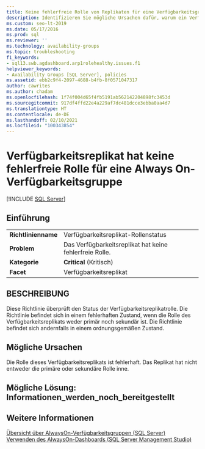 ```yaml
---
title: Keine fehlerfreie Rolle von Replikaten für eine Verfügbarkeitsgruppe
description: Identifizieren Sie mögliche Ursachen dafür, warum ein Verfügbarkeitsreplikat keine fehlerfreie Rolle innerhalb einer Always On-Verfügbarkeitsgruppe hat.
ms.custom: seo-lt-2019
ms.date: 05/17/2016
ms.prod: sql
ms.reviewer: ''
ms.technology: availability-groups
ms.topic: troubleshooting
f1_keywords:
- sql13.swb.agdashboard.arp1rolehealthy.issues.f1
helpviewer_keywords:
- Availability Groups [SQL Server], policies
ms.assetid: ebb2c9f4-2097-4688-b4fb-8f0571047317
author: cawrites
ms.author: chadam
ms.openlocfilehash: 1f74f004d65f4fb5191ab562142204898fc3453d
ms.sourcegitcommit: 917df4ffd22e4a229af7dc481dcce3ebba0aa4d7
ms.translationtype: HT
ms.contentlocale: de-DE
ms.lasthandoff: 02/10/2021
ms.locfileid: "100343854"
---
```

# <a name="availability-replica-does-not-have-a-healthy-role-for-an-always-on-availability-group"></a>Verfügbarkeitsreplikat hat keine fehlerfreie Rolle für eine Always On-Verfügbarkeitsgruppe
[!INCLUDE [SQL Server](../../../includes/applies-to-version/sqlserver.md)]
    
## <a name="introduction"></a>Einführung  
  
|||  
|-|-|  
|**Richtlinienname**|Verfügbarkeitsreplikat-Rollenstatus|  
|**Problem**|Das Verfügbarkeitsreplikat hat keine fehlerfreie Rolle.|  
|**Kategorie**|**Critical** (Kritisch)|  
|**Facet**|Verfügbarkeitsreplikat|  
  
## <a name="description"></a>BESCHREIBUNG  
 Diese Richtlinie überprüft den Status der Verfügbarkeitsreplikatrolle. Die Richtlinie befindet sich in einem fehlerhaften Zustand, wenn die Rolle des Verfügbarkeitsreplikats weder primär noch sekundär ist. Die Richtlinie befindet sich andernfalls in einem ordnungsgemäßen Zustand.  
  
## <a name="possible-causes"></a>Mögliche Ursachen  
 Die Rolle dieses Verfügbarkeitsreplikats ist fehlerhaft. Das Replikat hat nicht entweder die primäre oder sekundäre Rolle inne.  
  
## <a name="possible-solution-information_still_to_come"></a>Mögliche Lösung: Informationen_werden_noch_bereitgestellt  
  
## <a name="see-also"></a>Weitere Informationen  
 [Übersicht über AlwaysOn-Verfügbarkeitsgruppen &#40;SQL Server&#41;](../../../database-engine/availability-groups/windows/overview-of-always-on-availability-groups-sql-server.md)   
 [Verwenden des AlwaysOn-Dashboards &#40;SQL Server Management Studio&#41;](../../../database-engine/availability-groups/windows/use-the-always-on-dashboard-sql-server-management-studio.md)  
  
  
